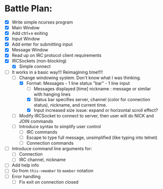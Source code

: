 # Battle Plan:

- [x] Write simple ncurses program
- [x] Main Window
- [x] Add ctrl+x exiting
- [x] Input Window
- [x] Add enter for submitting input
- [x] Message Window
- [x] Read up on IRC protocol client requirements
- [x] IRCSockets (non-blocking)
  - [x] Simple connect
- [ ] It works in a basic way!!! Reimagining time!!!!
  - [ ] Change windowing system. Don't know what I was thinking.
    - [x] Format: Messages - 1 line status "bar" - 1 line input
      - [ ] Messages displayed [time] nickname : message or similar with hanging lines
      - [x] Status bar specifies server, channel (color for connection status), nickname, and current time.
      - [x] Input increased size issue: expand or horizontal scroll effect?
  - [ ] Modify IRCSocket to connect to server, then user will do NICK and JOIN commands
  - [ ] Introduce syntax to simplify user control
    - [ ] IRC commands
    - [ ] Escape to type full message, unsimplified (like typing into telnet)
    - [ ] Connection commands
- [ ] Introduce command line arguments for:
  - [ ] Connection
  - [ ] IRC channel, nickname
- [ ] Add help info
- [ ] Go from `this->member` to `member` notation
- [ ] Error handling
  - [ ] Fix exit on connection closed
